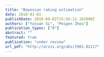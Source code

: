 ```yaml
---
title: "Bayesian raking estimation"
date: 2018-01-01
publishDate: 2019-09-02T15:56:12.163998Z
authors: ["Yajuan Si", "Peigen Zhou"]
publication_types: ["0"]
abstract: ""
featured: true
publication: "under review"
url_pdf: "http://arxiv.org/abs/1901.02117"
---
```


